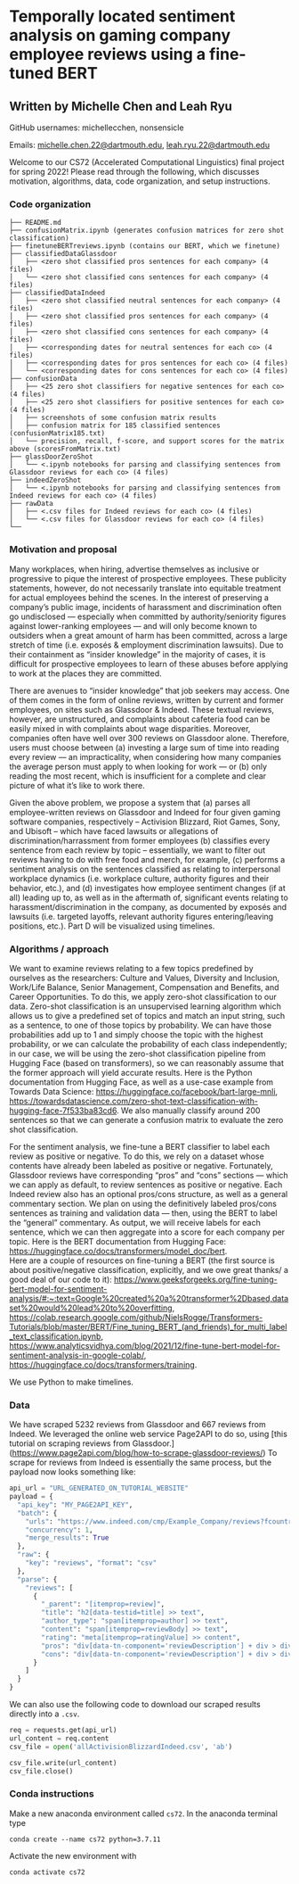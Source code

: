 # Temporally located sentiment analysis on gaming company employee reviews using a fine-tuned BERT
## Written by Michelle Chen and Leah Ryu

GitHub usernames: michellecchen, nonsensicle

Emails: michelle.chen.22@dartmouth.edu, leah.ryu.22@dartmouth.edu

Welcome to our CS72 (Accelerated Computational Linguistics) final project for spring 2022! Please read through the following, which discusses motivation, algorithms, data, code organization, and setup instructions.

### Code organization
```
├── README.md
├── confusionMatrix.ipynb (generates confusion matrices for zero shot classification)
├── finetuneBERTreviews.ipynb (contains our BERT, which we finetune)
├── classifiedDataGlassdoor
│   ├── <zero shot classified pros sentences for each company> (4 files)
│   └── <zero shot classified cons sentences for each company> (4 files)
├── classifiedDataIndeed
│   ├── <zero shot classified neutral sentences for each company> (4 files)
│   ├── <zero shot classified pros sentences for each company> (4 files)
│   ├── <zero shot classified cons sentences for each company> (4 files)
│   ├── <corresponding dates for neutral sentences for each co> (4 files)
│   ├── <corresponding dates for pros sentences for each co> (4 files)
│   └── <corresponding dates for cons sentences for each co> (4 files)
├── confusionData
│   ├── <25 zero shot classifiers for negative sentences for each co> (4 files)
│   ├── <25 zero shot classifiers for positive sentences for each co> (4 files)
│   ├── screenshots of some confusion matrix results 
│   ├── confusion matrix for 185 classified sentences (confusionMatrix185.txt)
│   └── precision, recall, f-score, and support scores for the matrix above (scoresFromMatrix.txt)
├── glassDoorZeroShot
│   └── <.ipynb notebooks for parsing and classifying sentences from Glassdoor reviews for each co> (4 files)
├── indeedZeroShot
│   └── <.ipynb notebooks for parsing and classifying sentences from Indeed reviews for each co> (4 files)
├── rawData
│   ├── <.csv files for Indeed reviews for each co> (4 files)
│   └── <.csv files for Glassdoor reviews for each co> (4 files)
└──
```

### Motivation and proposal

Many workplaces, when hiring, advertise themselves as inclusive or progressive to pique the interest of prospective employees. These publicity statements, however, do not necessarily translate into equitable treatment for actual employees behind the scenes. In the interest of preserving a company’s public image, incidents of harassment and discrimination often go undisclosed — especially when committed by authority/seniority figures against lower-ranking employees — and will only become known to outsiders when a great amount of harm has been committed, across a large stretch of time (i.e. exposés & employment discrimination lawsuits). Due to their containment as “insider knowledge” in the majority of cases, it is difficult for prospective employees to learn of these abuses before applying to work at the places they are committed.

There are avenues to “insider knowledge” that job seekers may access. One of them comes in the form of online reviews, written by current and former employees, on sites such as Glassdoor & Indeed. These textual reviews, however, are unstructured, and complaints about cafeteria food can be easily mixed in with complaints about wage disparities. Moreover, companies often have well over 300 reviews on Glassdoor alone. Therefore, users must choose between (a) investing a large sum of time into reading every review — an impracticality, when considering how many companies the average person must apply to when looking for work — or (b) only reading the most recent, which is insufficient for a complete and clear picture of what it’s like to work there.

Given the above problem, we propose a system that (a) parses all employee-written reviews on Glassdoor and Indeed for four given gaming software companies, respectively – Activision Blizzard, Riot Games, Sony, and Ubisoft –  which have faced lawsuits or allegations of discrimination/harrassment from former employees (b) classifies every sentence from each review by topic – essentially, we want to filter out reviews having to do with free food and merch, for example, (c) performs a sentiment analysis on the sentences classified as relating to interpersonal workplace dynamics (i.e. workplace culture, authority figures and their behavior, etc.), and (d) investigates how employee sentiment changes (if at all) leading up to, as well as in the aftermath of, significant events relating to harassment/discrimination in the company, as documented by exposés and lawsuits (i.e. targeted layoffs, relevant authority figures entering/leaving positions, etc.). Part D will be visualized using timelines.

### Algorithms / approach
We want to examine reviews relating to a few topics predefined by ourselves as the researchers: Culture and Values, Diversity and Inclusion, Work/Life Balance, Senior Management, Compensation and Benefits, and Career Opportunities. To do this, we apply zero-shot classification to our data. Zero-shot classification is an unsupervised learning algorithm which allows us to give a predefined set of topics and match an input string, such as a sentence, to one of those topics by probability. We can have those probabilities add up to 1 and simply choose the topic with the highest probability, or we can calculate the probability of each class independently; in our case, we will be using the zero-shot classification pipeline from Hugging Face (based on transformers), so we can reasonably assume that the former approach will yield accurate results. Here is the Python documentation from Hugging Face, as well as a use-case example from Towards Data Science: https://huggingface.co/facebook/bart-large-mnli, https://towardsdatascience.com/zero-shot-text-classification-with-hugging-face-7f533ba83cd6. We also manually classify around 200 sentences so that we can generate a confusion matrix to evaluate the zero shot classification.

For the sentiment analysis, we fine-tune a BERT classifier to label each review as positive or negative. To do this, we rely on a dataset whose contents have already been labeled as positive or negative. Fortunately, Glassdoor reviews have corresponding “pros” and “cons” sections — which we can apply as default, to review sentences as positive or negative. Each Indeed review also has an optional pros/cons structure, as well as a general commentary section. We plan on using the definitively labeled pros/cons sentences as training and validation data — then, using the BERT to label the “general” commentary. As output, we will receive labels for each sentence, which we can then aggregate into a score for each company per topic. 
Here is the BERT documentation from Hugging Face: https://huggingface.co/docs/transformers/model_doc/bert.  
Here are a couple of resources on fine-tuning a BERT (the first source is about positive/negative classification, explicitly, and we owe great thanks/ a good deal of our code to it): https://www.geeksforgeeks.org/fine-tuning-bert-model-for-sentiment-analysis/#:~:text=Google%20created%20a%20transformer%2Dbased,dataset%20would%20lead%20to%20overfitting, https://colab.research.google.com/github/NielsRogge/Transformers-Tutorials/blob/master/BERT/Fine_tuning_BERT_(and_friends)_for_multi_label_text_classification.ipynb,  https://www.analyticsvidhya.com/blog/2021/12/fine-tune-bert-model-for-sentiment-analysis-in-google-colab/, https://huggingface.co/docs/transformers/training. 

We use Python to make timelines.

### Data 

We have scraped 5232 reviews from Glassdoor and 667 reviews from Indeed. We leveraged the online web service Page2API to do so, using [this tutorial on scraping reviews from Glassdoor.] (https://www.page2api.com/blog/how-to-scrape-glassdoor-reviews/) To scrape for reviews from Indeed is essentially the same process, but the payload now looks something like:

```python
api_url = "URL_GENERATED_ON_TUTORIAL_WEBSITE"
payload = {
  "api_key": "MY_PAGE2API_KEY",
  "batch": {
    "urls": "https://www.indeed.com/cmp/Example_Company/reviews?fcountry=ALL&start=[0, 40, 20]&lang=en",
    "concurrency": 1,
    "merge_results": True
  },
  "raw": {
    "key": "reviews", "format": "csv"
  },
  "parse": {
    "reviews": [
      {
        "_parent": "[itemprop=review]",
        "title": "h2[data-testid=title] >> text",
        "author_type": "span[itemprop=author] >> text",
        "content": "span[itemprop=reviewBody] >> text",
        "rating": "meta[itemprop=ratingValue] >> content",
        "pros": "div[data-tn-component='reviewDescription'] + div > div div:nth-of-type(1) > div > span >> text",
        "cons": "div[data-tn-component='reviewDescription'] + div > div div:nth-of-type(2) > div > span >> text"
      }
    ]
  }
}
```

We can also use the following code to download our scraped results directly into a `.csv`. 
```python
req = requests.get(api_url)
url_content = req.content
csv_file = open('allActivisionBlizzardIndeed.csv', 'ab')

csv_file.write(url_content)
csv_file.close()
```

### Conda instructions

Make a new anaconda environment called `cs72`. In the anaconda terminal type

`conda create --name cs72 python=3.7.11`

Activate the new environment with

`conda activate cs72`
